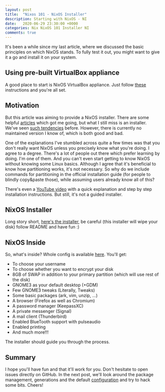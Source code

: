 ```yaml
---
layout: post
title:  "Nixos 101 - NixOS Installer"
description: Starting with NixOS - NI
date:   2020-06-29 23:30:00 +0000
categories: Nix NixOS 101 Installer NI
comments: true
---
```

It's been a while since my last article, where we discussed the basic principles on which NixOS stands. To fully test it out, you might want to give it a go and install it on your system. 

## Using pre-built VirtualBox appliance

A good place to start is NixOS VirtualBox appliance. Just follow [these][link-nixos-vb] instructions and you're all set.

## Motivation

But this article was aiming to provide a NixOS installer. There are some helpful [articles][link-chris-martin] which got me going, but what I still miss is an installer. We've seen [such tendencies][link-cleverca-installer] before. However, there is currently no maintained version I know of, which is both good and bad.

One of the explanations I've stumbled across quite a few times was that you don't really want NixOS unless you precisely know what you're doing. I agree to a degree. There's a lot of people out there which prefer learning by doing. I'm one of them. And you can't even start getting to know NixOS without knowing some Linux basics. Although I agree that it's beneficial to know how partitioning works, it's not necessary. So why do we include commands for partitioning in the official installation guide (for people to blindly copy&paste those), while assuming users already know all of this?

There's even a [YouTube video][link-dotslash] with a quick explanation and step by step installation instructions. But still, it's not a guided installer.

## NixOS Installer

Long story short, [here's the installer][link-ni], be careful (this installer will wipe your disk) follow README and have fun :)

## NixOS Inside

So, what's inside? Whole config is available [here][link-config]. You'll get:

- To choose your username
- To choose whether you want to encrypt your disk
- 8GB of SWAP in addition to your primary partition (which will use rest of the disk)
- GNOME3 as your default desktop (+GDM)
- Few GNOME3 tweaks (Literally, Tweaks)
- Some basic packages (ark, vim, unzip, ...)
- A browser (Firefox as well as Chromium)
- A password manager (KeepassXC)
- A private messenger (Signal)
- A mail client (Thunderbird)
- Enabled BlueTooth support with pulseaudio
- Enabled printing
- And much more!!!

The installer should guide you through the process.

## Summary

I hope you'll have fun and that it'll work for you. Don't hesitate to open issues directly on GitHub. In the next post, we'll look around the package management, generations and the default [configuration][link-config] and try to hack some bits. Cheers!

[link-nixos-vb]: https://nixos.org/download.html#nixos-virtualbox
[link-chris-martin]: https://chris-martin.org/2015/installing-nixos
[link-cleverca-installer]: https://github.com/cleverca22/nixos-installer
[link-cleverca]: https://github.com/cleverca22/nixos-installer
[link-dotslash]: https://www.youtube.com/watch?v=oPymb2-IXbg
[link-ni]: https://github.com/1000101/ni
[link-config]: https://raw.githubusercontent.com/1000101/ni/master/configuration-template.nix